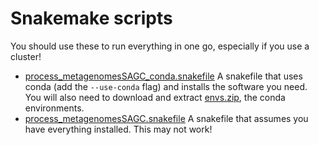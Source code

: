 # Snakemake scripts

You should use these to run everything in one go, especially if you use a cluster!

- [process_metagenomesSAGC_conda.snakefile](process_metagenomesSAGC_conda.snakefile) A snakefile that uses conda (add the `--use-conda` flag) and installs the software you need. You will also need to download and extract [envs.zip](envs.zip), the conda environments.
- [process_metagenomesSAGC.snakefile](process_metagenomesSAGC.snakefile) A snakefile that assumes you have everything installed. This may not work!
